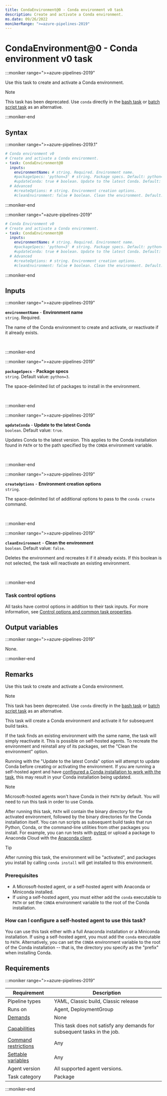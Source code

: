 ```yaml
---
title: CondaEnvironment@0 - Conda environment v0 task
description: Create and activate a Conda environment.
ms.date: 09/26/2022
monikerRange: ">=azure-pipelines-2019"
---
```


# CondaEnvironment@0 - Conda environment v0 task

<!-- :::description::: -->
:::moniker range=">=azure-pipelines-2019"

<!-- :::editable-content name="description"::: -->
Use this task to create and activate a Conda environment.

> [!NOTE]
> This task has been deprecated. Use `conda` directly in the [bash task](bash-v3.md) or [batch script task](batch-script-v1.md) as an alternative.
<!-- :::editable-content-end::: -->

:::moniker-end
<!-- :::description-end::: -->

<!-- :::syntax::: -->
## Syntax

:::moniker range=">=azure-pipelines-2019.1"

```yaml
# Conda environment v0
# Create and activate a Conda environment.
- task: CondaEnvironment@0
  inputs:
    environmentName: # string. Required. Environment name. 
    #packageSpecs: 'python=3' # string. Package specs. Default: python=3.
    #updateConda: true # boolean. Update to the latest Conda. Default: true.
  # Advanced
    #createOptions: # string. Environment creation options. 
    #cleanEnvironment: false # boolean. Clean the environment. Default: false.
```

:::moniker-end

:::moniker range="=azure-pipelines-2019"

```yaml
# Conda Environment v0
# Create and activate a Conda environment.
- task: CondaEnvironment@0
  inputs:
    environmentName: # string. Required. Environment name. 
    #packageSpecs: 'python=3' # string. Package specs. Default: python=3.
    #updateConda: true # boolean. Update to the latest Conda. Default: true.
  # Advanced
    #createOptions: # string. Environment creation options. 
    #cleanEnvironment: false # boolean. Clean the environment. Default: false.
```

:::moniker-end
<!-- :::syntax-end::: -->

<!-- :::inputs::: -->
## Inputs

<!-- :::item name="environmentName"::: -->
:::moniker range=">=azure-pipelines-2019"

**`environmentName`** - **Environment name**<br>
`string`. Required.<br>
<!-- :::editable-content name="helpMarkDown"::: -->
The name of the Conda environment to create and activate, or reactivate if it already exists.
<!-- :::editable-content-end::: -->
<br>

:::moniker-end
<!-- :::item-end::: -->
<!-- :::item name="packageSpecs"::: -->
:::moniker range=">=azure-pipelines-2019"

**`packageSpecs`** - **Package specs**<br>
`string`. Default value: `python=3`.<br>
<!-- :::editable-content name="helpMarkDown"::: -->
The space-delimited list of packages to install in the environment.
<!-- :::editable-content-end::: -->
<br>

:::moniker-end
<!-- :::item-end::: -->
<!-- :::item name="updateConda"::: -->
:::moniker range=">=azure-pipelines-2019"

**`updateConda`** - **Update to the latest Conda**<br>
`boolean`. Default value: `true`.<br>
<!-- :::editable-content name="helpMarkDown"::: -->
Updates Conda to the latest version. This applies to the Conda installation found in `PATH` or to the path specified by the `CONDA` environment variable.
<!-- :::editable-content-end::: -->
<br>

:::moniker-end
<!-- :::item-end::: -->
<!-- :::item name="createOptions"::: -->
:::moniker range=">=azure-pipelines-2019"

**`createOptions`** - **Environment creation options**<br>
`string`.<br>
<!-- :::editable-content name="helpMarkDown"::: -->
The space-delimited list of additional options to pass to the `conda create` command.
<!-- :::editable-content-end::: -->
<br>

:::moniker-end
<!-- :::item-end::: -->
<!-- :::item name="cleanEnvironment"::: -->
:::moniker range=">=azure-pipelines-2019"

**`cleanEnvironment`** - **Clean the environment**<br>
`boolean`. Default value: `false`.<br>
<!-- :::editable-content name="helpMarkDown"::: -->
Deletes the environment and recreates it if it already exists. If this boolean is not selected, the task will reactivate an existing environment.
<!-- :::editable-content-end::: -->
<br>

:::moniker-end
<!-- :::item-end::: -->

### Task control options

All tasks have control options in addition to their task inputs. For more information, see [Control options and common task properties](/azure/devops/pipelines/yaml-schema/steps-task#common-task-properties).
<!-- :::inputs-end::: -->

<!-- :::outputVariables::: -->
## Output variables

:::moniker range=">=azure-pipelines-2019"

None.

:::moniker-end
<!-- :::outputVariables-end::: -->

<!-- :::remarks::: -->
<!-- :::editable-content name="remarks"::: -->
## Remarks

Use this task to create and activate a Conda environment.

> [!NOTE]
> This task has been deprecated. Use `conda` directly in the [bash task](bash-v3.md) or [batch script task](batch-script-v1.md) as an alternative.

This task will create a Conda environment and activate it for subsequent build tasks.

If the task finds an existing environment with the same name, the task will simply reactivate it. This is possible on self-hosted agents. To recreate the environment and reinstall any of its packages, set the "Clean the environment" option.

Running with the "Update to the latest Conda" option will attempt to update Conda before creating or activating the environment.
If you are running a self-hosted agent and have [configured a Conda installation to work with the task](#how-can-i-configure-a-self-hosted-agent-to-use-this-task), this may result in your Conda installation being updated.

> [!NOTE]
> Microsoft-hosted agents won't have Conda in their `PATH` by default. You will need to run this task in order to use Conda.

After running this task, `PATH` will contain the binary directory for the activated environment, followed by the binary directories for the Conda installation itself.
You can run scripts as subsequent build tasks that run Python, Conda, or the command-line utilities from other packages you install.
For example, you can run tests with [pytest](https://docs.pytest.org/en/latest/) or upload a package to Anaconda Cloud with the [Anaconda client](https://github.com/Anaconda-Platform/anaconda-client).

> [!TIP]
> After running this task, the environment will be "activated", and packages you install by calling `conda install` will get installed to this environment.

### Prerequisites

* A Microsoft-hosted agent, or a self-hosted agent with Anaconda or Miniconda installed.
* If using a self-hosted agent, you must either add the `conda` executable to `PATH` or set the `CONDA` environment variable to the root of the Conda installation.

### How can I configure a self-hosted agent to use this task?

You can use this task either with a full Anaconda installation or a Miniconda installation.
If using a self-hosted agent, you must add the `conda` executable to `PATH`.
Alternatively, you can set the `CONDA` environment variable to the root of the Conda installation -- that is, the directory you specify as the "prefix" when installing Conda.
<!-- :::editable-content-end::: -->
<!-- :::remarks-end::: -->

<!-- :::examples::: -->
<!-- :::editable-content name="examples"::: -->
<!-- :::editable-content-end::: -->
<!-- :::examples-end::: -->

<!-- :::properties::: -->
## Requirements

:::moniker range=">=azure-pipelines-2019"

| Requirement | Description |
|-------------|-------------|
| Pipeline types | YAML, Classic build, Classic release |
| Runs on | Agent, DeploymentGroup |
| [Demands](/azure/devops/pipelines/process/demands) | None |
| [Capabilities](/azure/devops/pipelines/agents/agents#capabilities) | This task does not satisfy any demands for subsequent tasks in the job. |
| [Command restrictions](/azure/devops/pipelines/security/templates#agent-logging-command-restrictions) | Any |
| [Settable variables](/azure/devops/pipelines/security/templates#agent-logging-command-restrictions) | Any |
| Agent version | All supported agent versions. |
| Task category | Package |

:::moniker-end
<!-- :::properties-end::: -->

<!-- :::see-also::: -->
<!-- :::editable-content name="seeAlso"::: -->
<!-- :::editable-content-end::: -->
<!-- :::see-also-end::: -->